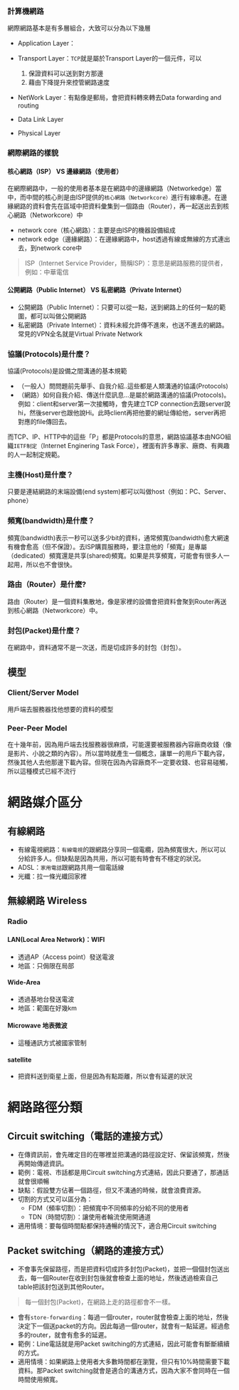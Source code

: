 
### 計算機網路

網際網路基本是有多層組合，大致可以分為以下幾層

- Application Layer：

- Transport Layer：`TCP`就是屬於Transport Layer的一個元件，可以
  1. 保證資料可以送到對方那邊
  2. 藉由下降提升來控管網路速度

- NetWork Layer：有點像是郵局，會把資料轉來轉去Data forwarding and routing

- Data Link Layer

- Physical Layer

### 網際網路的樣貌 

#### 核心網路（ISP） VS 邊緣網路（使用者）

在網際網路中，一般的使用者基本是在網路中的邊緣網路（Networkedge）當中，而中間的核心則是由ISP提供的`核心網路（Networkcore）`進行有線串連。在邊緣網路的資料會先在區域中把資料彙集到一個路由（Router），再一起送出去到核心網路（Networkcore）中

- network core（核心網路）：主要是由ISP的機器設備組成
- network edge（邊緣網路）：在邊緣網路中，host透過有線或無線的方式連出去，到network core中

> ISP（Internet Service Provider，簡稱ISP）：意思是網路服務的提供者，例如：中華電信

#### 公開網路（Public Internet） VS 私密網路（Private Internet）

- 公開網路（Public Internet）：只要可以從一點，送到網路上的任何一點的範圍，都可以叫做公開網路
- 私密網路（Private Internet）：資料未經允許傳不進來，也送不進去的網路。
常見的VPN全名就是Virtual Private Network

### 協議(Protocols)是什麼？

協議(Protocols)是設備之間溝通的基本規範
-  （一般人）問問題前先舉手、自我介紹..這些都是人類溝通的協議(Protocols)
- （網路）如何自我介紹、傳送什麼訊息...是屬於網路溝通的協議(Protocols)。例如：client和server第一次接觸時，會先建立TCP connection去跟server說hi，然後server也跟他說Hi。此時client再把他要的網址傳給他，server再把對應的file傳回去。

而TCP、IP、HTTP中的這些「P」都是Protocols的意思，網路協議基本由NGO組織`IETF制定`（Internet Enginering Task Force），裡面有許多專家、廠商、有興趣的人一起制定規範。

### 主機(Host)是什麼？

只要是連結網路的末端設備(end system)都可以叫做host（例如：PC、Server、phone）



### 頻寬(bandwidth)是什麼？

頻寬(bandwidth)表示一秒可以送多少bit的資料，通常頻寬(bandwidth)愈大網速有機會愈高（但不保證）。去ISP購買服務時，要注意他的「頻寬」是專屬（dedicated）頻寬還是共享(shared)頻寬。如果是共享頻寬，可能會有很多人一起用，所以也不會很快。

### 路由（Router）是什麼?

路由（Router）是一個資料集散地，像是家裡的設備會把資料會聚到Router再送到核心網路（Networkcore）中。



### 封包(Packet)是什麼？

在網路中，資料通常不是一次送，而是切成許多的封包（封包）。


## 模型

### Client/Server Model 

用戶端去服務器找他想要的資料的模型

### Peer-Peer Model

在十幾年前，因為用戶端去找服務器很麻煩，可能還要被服務器內容廠商收錢（像是影片、小說之類的內容）。所以當時就產生一個概念，讓單一的用戶下載內容，然後其他人去他那邊下載內容。但現在因為內容廠商不一定要收錢、也容易碰觸，所以這種模式已經不流行

# 網路媒介區分

## 有線網路

-  有線電視網路：`有線電視`的跟網路分享同一個電纜，因為頻寬很大，所以可以分給許多人。但缺點是因為共用，所以可能有時會有不穩定的狀況。
- ADSL：`家用電話`跟網路共用一個電話線
- 光纖：拉一條光纖回家裡

## 無線網路 Wireless

### Radio

#### LAN(Local Area Network)：WIFI

- 透過AP（Access point）發送電波
- 地區：只侷限在局部

#### Wide-Area

- 透過基地台發送電波
- 地區：範圍在好幾km

#### Microwave 地表微波

- 這種通訊方式被國家管制

#### satellite

- 把資料送到衛星上面，但是因為有點距離，所以會有延遲的狀況

# 網路路徑分類

## Circuit switching（電話的連接方式）

- 在傳資訊前，會先確定目的在哪裡並把溝通的路徑設定好、保留該頻寬，然後再開始傳遞資訊。
- 範例：電視、市話都是用Circuit switching方式連結，因此只要通了，那通話就會很順暢
- 缺點：假設雙方佔著一個路徑，但又不溝通的時候，就會浪費資源。
- 切割的方式又可以區分為：
  - FDM（頻率切割）：把頻寬中不同頻率的分給不同的使用者
  - TDN（時間切割）：讓使用者輪流使用開通道
- 適用情境：要每個時間點都保持通暢的情況下，適合用Circuit switching

## Packet switching（網路的連接方式）

- 不會事先保留路徑，而是把資料切成許多封包(Packet)，並把一個個封包送出去，每一個Router在收到封包後就會檢查上面的地址，然後透過檢索自己table把該封包送到其他Router。
> 每一個封包(Packet)，在網路上走的路徑都會不一樣。
- 會有`store-forwarding`：每過一個router，router就會檢查上面的地址，然後決定下一個送packet的方向。因此每過一個router，就會有一點延遲。經過愈多的router，就會有愈多的延遲。
- 範例：Line電話就是用Packet switching的方式連結，因此可能會有斷斷續續的方式。
- 適用情境：如果網路上使用者大多數時間都在瀏覽，但只有10%時間需要下載資料。那Packet switching就會是適合的溝通方式，因為大家不會同時在一個時間使用頻寬。
